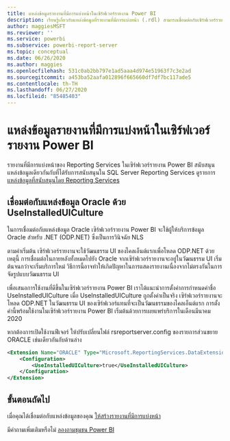 ```yaml
---
title: แหล่งข้อมูลรายงานที่มีการแบ่งหน้าในเซิร์ฟเวอร์รายงาน Power BI
description: เรียนรู้เกี่ยวกับแหล่งข้อมูลที่รายงานที่มีการแบ่งหน้า (.rdl) สามารถเชื่อมต่อกับเซิร์ฟเวอร์รายงาน Power BI
author: maggiesMSFT
ms.reviewer: ''
ms.service: powerbi
ms.subservice: powerbi-report-server
ms.topic: conceptual
ms.date: 06/26/2020
ms.author: maggies
ms.openlocfilehash: 531c0ab2bb797e1ad5aaa4d974e51963f7c3e2ad
ms.sourcegitcommit: a453ba52aafa012896f665660df7df7bc117ade5
ms.contentlocale: th-TH
ms.lasthandoff: 06/27/2020
ms.locfileid: "85485403"
---
```

# <a name="paginated-report-data-sources--in-power-bi-report-server"></a>แหล่งข้อมูลรายงานที่มีการแบ่งหน้าในเซิร์ฟเวอร์รายงาน Power BI
รายงานที่มีการแบ่งหน้าของ Reporting Services ในเซิร์ฟเวอร์รายงาน Power BI สนับสนุนแหล่งข้อมูลเดียวกันกับที่ได้รับการสนับสนุนใน SQL Server Reporting Services ดูรายการ [แหล่งข้อมูลที่สนับสนุนโดย Reporting Services](https://docs.microsoft.com/sql/reporting-services/report-data/data-sources-supported-by-reporting-services-ssrs)

## <a name="connect-to-oracle-data-sources-with-useinstalleduiculture"></a>เชื่อมต่อกับแหล่งข้อมูล Oracle ด้วย UseInstalledUICulture

ในการเชื่อมต่อกับแหล่งข้อมูล Oracle เซิร์ฟเวอร์รายงาน Power BI จะใช้ผู้ให้บริการข้อมูล Oracle สำหรับ .NET (ODP.NET) ซึ่งเป็นการวินิจฉัย NLS

ตามค่าเริ่มต้น เซิร์ฟเวอร์รายงานจะใช้วัฒนธรรม UI ของไคลเอ็นต์แรกเพื่อโหลด ODP.NET  ด้วยเหตุนี้ การเชื่อมต่อในภายหลังทั้งหมดไปยัง Oracle จากเซิร์ฟเวอร์รายงานจะอยู่ในวัฒนธรรม UI เริ่มต้นจนกว่าจะเริ่มบริการใหม่  วิธีการนี้อาจทำให้เกิดปัญหาในการแสดงรายงานเนื่องจากไม่ตรงกันในการจัดรูปแบบวัฒนธรรม UI

เพื่อเสนอการใช้งานที่ดีขึ้นในเซิร์ฟเวอร์รายงาน Power BI เราได้แนะนำการตั้งค่าการกำหนดค่าชื่อ UseInstalledUICulture เมื่อ UseInstalledUICulture ถูกตั้งค่าเป็นจริง เซิร์ฟเวอร์รายงานจะโหลด ODP.NET ในวัฒนธรรม UI ของเซิร์ฟเวอร์แทนที่จะเป็นวัฒนธรรมของไคลเอ็นต์แรก
การตั้งค่านี้พร้อมใช้งานในเซิร์ฟเวอร์รายงาน Power BI เริ่มต้นด้วยการเผยแพร่บริการในเดือนมีนาคม 2020

หากต้องการเปิดใช้งานฟีเจอร์ ให้ปรับเปลี่ยนไฟล์ rsreportserver.config ของรายการส่วนขยาย ORACLE เช่นเดียวกันกับด้านล่าง
```xml
<Extension Name="ORACLE" Type="Microsoft.ReportingServices.DataExtensions.OracleClientConnectionWrapper,Microsoft.ReportingServices.DataExtensions">
    <Configuration>
        <UseInstalledUICulture>true</UseInstalledUICulture>
    </Configuration>
</Extension>
```

## <a name="next-steps"></a>ขั้นตอนถัดไป
เมื่อคุณได้เชื่อมต่อกับแหล่งข้อมูลของคุณ [ให้สร้างรายงานที่มีการแบ่งหน้า](quickstart-create-paginated-report.md)  


มีคำถามเพิ่มเติมหรือไม่ [ลองถามชุมชน Power BI](https://community.powerbi.com/)
